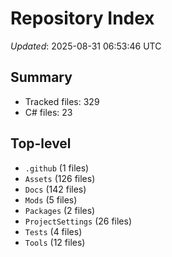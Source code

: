 # Repository Index

_Updated_: 2025-08-31 06:53:46 UTC

## Summary
- Tracked files: 329
- C# files: 23

## Top-level
- `.github` (1 files)
- `Assets` (126 files)
- `Docs` (142 files)
- `Mods` (5 files)
- `Packages` (2 files)
- `ProjectSettings` (26 files)
- `Tests` (4 files)
- `Tools` (12 files)

